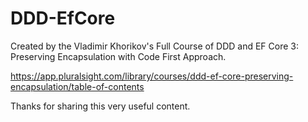 # DDD-EfCore



Created by the Vladimir Khorikov's Full Course of DDD and EF Core 3: Preserving Encapsulation with Code First Approach.

https://app.pluralsight.com/library/courses/ddd-ef-core-preserving-encapsulation/table-of-contents

Thanks for sharing this very useful content.
